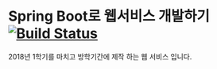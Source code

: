 # Spring Boot로 웹서비스 개발하기 [![Build Status](https://travis-ci.org/Koobonik/Spring_Boot.svg?branch=master)](https://travis-ci.org/Koobonik/Spring_Boot)

2018년 1학기를 마치고 방학기간에 제작 하는 웹 서비스 입니다.

